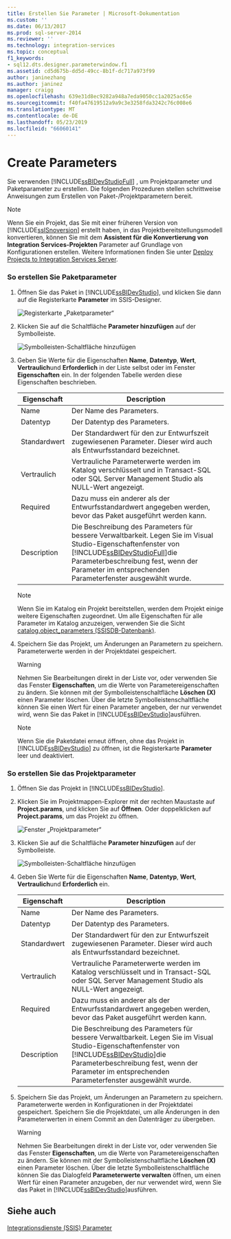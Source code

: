 ```yaml
---
title: Erstellen Sie Parameter | Microsoft-Dokumentation
ms.custom: ''
ms.date: 06/13/2017
ms.prod: sql-server-2014
ms.reviewer: ''
ms.technology: integration-services
ms.topic: conceptual
f1_keywords:
- sql12.dts.designer.parameterwindow.f1
ms.assetid: cd5d675b-dd5d-49cc-8b1f-dc717a973f99
author: janinezhang
ms.author: janinez
manager: craigg
ms.openlocfilehash: 639e31d8ec9282a948a7eda9050cc1a2025ac65e
ms.sourcegitcommit: f40fa47619512a9a9c3e3258fda3242c76c008e6
ms.translationtype: MT
ms.contentlocale: de-DE
ms.lasthandoff: 05/23/2019
ms.locfileid: "66060141"
---
```

# <a name="create-parameters"></a>Create Parameters
  Sie verwenden [!INCLUDE[ssBIDevStudioFull](../includes/ssbidevstudiofull-md.md)] , um Projektparameter und Paketparameter zu erstellen. Die folgenden Prozeduren stellen schrittweise Anweisungen zum Erstellen von Paket-/Projektparametern bereit.  
  
> [!NOTE]  
>  Wenn Sie ein Projekt, das Sie mit einer früheren Version von [!INCLUDE[ssISnoversion](../includes/ssisnoversion-md.md)] erstellt haben, in das Projektbereitstellungsmodell konvertieren, können Sie mit dem **Assistent für die Konvertierung von Integration Services-Projekten** Parameter auf Grundlage von Konfigurationen erstellen. Weitere Informationen finden Sie unter [Deploy Projects to Integration Services Server](../../2014/integration-services/deploy-projects-to-integration-services-server.md).  
  
### <a name="to-create-package-parameters"></a>So erstellen Sie Paketparameter  
  
1.  Öffnen Sie das Paket in [!INCLUDE[ssBIDevStudio](../includes/ssbidevstudio-md.md)], und klicken Sie dann auf die Registerkarte **Parameter** im SSIS-Designer.  
  
     ![Registerkarte „Paketparameter“](media/denali-package-parameters.gif "Package Parameters Tab")  
  
2.  Klicken Sie auf die Schaltfläche **Parameter hinzufügen** auf der Symbolleiste.  
  
     ![Symbolleisten-Schaltfläche hinzufügen](media/denali-parameter-add.gif "Add Toolbar Button")  
  
3.  Geben Sie Werte für die Eigenschaften **Name**, **Datentyp**, **Wert**, **Vertraulich**und **Erforderlich** in der Liste selbst oder im Fenster **Eigenschaften** ein. In der folgenden Tabelle werden diese Eigenschaften beschrieben.  
  
    |Eigenschaft|Description|  
    |--------------|-----------------|  
    |Name|Der Name des Parameters.|  
    |Datentyp|Der Datentyp des Parameters.|  
    |Standardwert|Der Standardwert für den zur Entwurfszeit zugewiesenen Parameter. Dieser wird auch als Entwurfsstandard bezeichnet.|  
    |Vertraulich|Vertrauliche Parameterwerte werden im Katalog verschlüsselt und in Transact-SQL oder SQL Server Management Studio als NULL-Wert angezeigt.|  
    |Required|Dazu muss ein anderer als der Entwurfsstandardwert angegeben werden, bevor das Paket ausgeführt werden kann.|  
    |Description|Die Beschreibung des Parameters für bessere Verwaltbarkeit. Legen Sie im Visual Studio-Eigenschaftenfenster von [!INCLUDE[ssBIDevStudioFull](../includes/ssbidevstudiofull-md.md)]die Parameterbeschreibung fest, wenn der Parameter im entsprechenden Parameterfenster ausgewählt wurde.|  
  
    > [!NOTE]  
    >  Wenn Sie im Katalog ein Projekt bereitstellen, werden dem Projekt einige weitere Eigenschaften zugeordnet. Um alle Eigenschaften für alle Parameter im Katalog anzuzeigen, verwenden Sie die Sicht [catalog.object_parameters &#40;SSISDB-Datenbank&#41;](/sql/integration-services/system-views/catalog-object-parameters-ssisdb-database).  
  
4.  Speichern Sie das Projekt, um Änderungen an Parametern zu speichern. Parameterwerte werden in der Projektdatei gespeichert.  
  
    > [!WARNING]  
    >  Nehmen Sie Bearbeitungen direkt in der Liste vor, oder verwenden Sie das Fenster **Eigenschaften**, um die Werte von Parametereigenschaften zu ändern. Sie können mit der Symbolleistenschaltfläche **Löschen (X)** einen Parameter löschen. Über die letzte Symbolleistenschaltfläche können Sie einen Wert für einen Parameter angeben, der nur verwendet wird, wenn Sie das Paket in [!INCLUDE[ssBIDevStudio](../includes/ssbidevstudio-md.md)]ausführen.  
  
    > [!NOTE]  
    >  Wenn Sie die Paketdatei erneut öffnen, ohne das Projekt in [!INCLUDE[ssBIDevStudio](../includes/ssbidevstudio-md.md)] zu öffnen, ist die Registerkarte **Parameter** leer und deaktiviert.  
  
### <a name="to-create-project-parameters"></a>So erstellen Sie das Projektparameter  
  
1.  Öffnen Sie das Projekt in [!INCLUDE[ssBIDevStudio](../includes/ssbidevstudio-md.md)].  
  
2.  Klicken Sie im Projektmappen-Explorer mit der rechten Maustaste auf **Project.params**, und klicken Sie auf **Öffnen**. Oder doppelklicken auf **Project.params**, um das Projekt zu öffnen.  
  
     ![Fenster „Projektparameter“](media/denali-project-parameters.gif "Project Parameters Window")  
  
3.  Klicken Sie auf die Schaltfläche **Parameter hinzufügen** auf der Symbolleiste.  
  
     ![Symbolleisten-Schaltfläche hinzufügen](media/denali-parameter-add.gif "Add Toolbar Button")  
  
4.  Geben Sie Werte für die Eigenschaften **Name**, **Datentyp**, **Wert**, **Vertraulich**und **Erforderlich** ein.  
  
    |Eigenschaft|Description|  
    |--------------|-----------------|  
    |Name|Der Name des Parameters.|  
    |Datentyp|Der Datentyp des Parameters.|  
    |Standardwert|Der Standardwert für den zur Entwurfszeit zugewiesenen Parameter. Dieser wird auch als Entwurfsstandard bezeichnet.|  
    |Vertraulich|Vertrauliche Parameterwerte werden im Katalog verschlüsselt und in Transact-SQL oder SQL Server Management Studio als NULL-Wert angezeigt.|  
    |Required|Dazu muss ein anderer als der Entwurfsstandardwert angegeben werden, bevor das Paket ausgeführt werden kann.|  
    |Description|Die Beschreibung des Parameters für bessere Verwaltbarkeit. Legen Sie im Visual Studio-Eigenschaftenfenster von [!INCLUDE[ssBIDevStudio](../includes/ssbidevstudio-md.md)]die Parameterbeschreibung fest, wenn der Parameter im entsprechenden Parameterfenster ausgewählt wurde.|  
  
5.  Speichern Sie das Projekt, um Änderungen an Parametern zu speichern. Parameterwerte werden in Konfigurationen in der Projektdatei gespeichert. Speichern Sie die Projektdatei, um alle Änderungen in den Parameterwerten in einem Commit an den Datenträger zu übergeben.  
  
    > [!WARNING]  
    >  Nehmen Sie Bearbeitungen direkt in der Liste vor, oder verwenden Sie das Fenster **Eigenschaften**, um die Werte von Parametereigenschaften zu ändern. Sie können mit der Symbolleistenschaltfläche **Löschen (X)** einen Parameter löschen. Über die letzte Symbolleistenschaltfläche können Sie das Dialogfeld **Parameterwerte verwalten** öffnen, um einen Wert für einen Parameter anzugeben, der nur verwendet wird, wenn Sie das Paket in [!INCLUDE[ssBIDevStudio](../includes/ssbidevstudio-md.md)]ausführen.  
  
## <a name="see-also"></a>Siehe auch  
 [Integrationsdienste &#40;SSIS&#41; Parameter](integration-services-ssis-package-and-project-parameters.md)  
  
  
